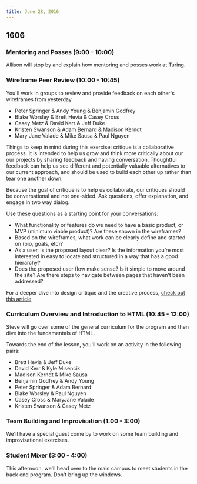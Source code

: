 ```yaml
---
title: June 28, 2016
---
```


## 1606

### Mentoring and Posses (9:00 - 10:00)

Allison will stop by and explain how mentoring and posses work at Turing.

### Wireframe Peer Review (10:00 - 10:45)

You'll work in groups to review and provide feedback on each other's wireframes from yesterday.

* Peter Springer & Andy Young & Benjamin Godfrey
* Blake Worsley & Brett Hevia & Casey Cross
* Casey Metz & David Kerr & Jeff Duke
* Kristen Swanson & Adam Bernard & Madison Kerndt
* Mary Jane Valade & Mike Sausa & Paul Nguyen

Things to keep in mind during this exercise: critique is a collaborative process. It is intended to help us grow and think more critically about our our projects by sharing feedback and having conversation. Thoughtful feedback can help us see different and potentially valuable alternatives to our current approach, and should be used to build each other up rather than tear one another down.

Because the goal of critique is to help us collaborate, our critiques should be conversational and not one-sided. Ask questions, offer explanation, and engage in two way dialog.

Use these questions as a starting point for your conversations:

* What functionality or features do we need to have a basic product, or MVP (minimum viable product)? Are these shown in the wireframes?
* Based on the wireframes, what work can be clearly define and started on (bio, goals, etc)?
* As a user, is the proposed layout clear? Is the information you’re most interested in easy to locate and structured in a way that has a good hierarchy?
* Does the proposed user flow make sense? Is it simple to move around the site? Are there steps to navigate between pages that haven’t been addressed?

For a deeper dive into design critique and the creative process,  [check out this article](http://alistapart.com/article/design-criticism-creative-process)

### Curriculum Overview and Introduction to HTML (10:45 - 12:00)

Steve will go over some of the general curriculum for the program and then dive into the fundamentals of HTML.

Towards the end of the lesson, you'll work on an activity in the following pairs:

* Brett Hevia & Jeff Duke
* David Kerr & Kyle Misencik
* Madison Kerndt & Mike Sausa
* Benjamin Godfrey & Andy Young
* Peter Springer & Adam Bernard
* Blake Worsley & Paul Nguyen
* Casey Cross & MaryJane Valade
* Kristen Swanson & Casey Metz

### Team Building and Improvisation (1:00 - 3:00)

We'll have a special guest come by to work on some team building and improvisational exercises.

### Student Mixer (3:00 - 4:00)

This afternoon, we'll head over to the main campus to meet students in the back end program. Don't bring up the windows.

